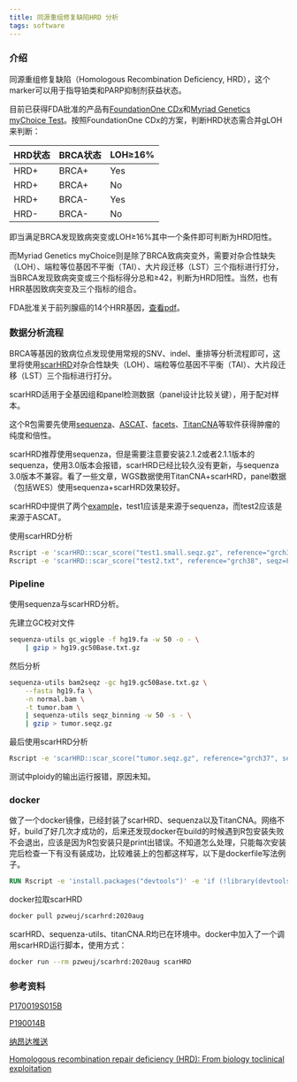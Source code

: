 ```yaml
---
title: 同源重组修复缺陷HRD 分析
tags: software
---
```


### 介绍

同源重组修复缺陷（Homologous Recombination Deficiency,  HRD），这个marker可以用于指导铂类和PARP抑制剂获益状态。

目前已获得FDA批准的产品有[FoundationOne CDx](https://www.foundationmedicine.com/test/foundationone-cdx)和[Myriad Genetics myChoice Test](https://myriad.com/products-services/precision-medicine/mychoice-cdx/)。按照FoundationOne CDx的方案，判断HRD状态需合并gLOH来判断：

| HRD状态 | BRCA状态 | LOH≥16% |
| ------- | -------- | ------- |
| HRD+    | BRCA+    | Yes     |
| HRD+    | BRCA+    | No      |
| HRD+    | BRCA-    | Yes     |
| HRD-    | BRCA-    | No      |

即当满足BRCA发现致病突变或LOH≥16%其中一个条件即可判断为HRD阳性。

而Myriad Genetics myChoice则是除了BRCA致病突变外，需要对杂合性缺失（LOH）、端粒等位基因不平衡（TAI）、大片段迁移（LST）三个指标进行打分，当BRCA发现致病突变或三个指标得分总和≥42，判断为HRD阳性。当然，也有HRR基因致病突变及三个指标的组合。

FDA批准关于前列腺癌的14个HRR基因，[查看pdf](https://www.accessdata.fda.gov/cdrh_docs/pdf17/P170019S015B.pdf)。



### 数据分析流程

BRCA等基因的致病位点发现使用常规的SNV、indel、重排等分析流程即可，这里将使用[scarHRD](https://github.com/sztup/scarHRD)对杂合性缺失（LOH）、端粒等位基因不平衡（TAI）、大片段迁移（LST）三个指标进行打分。

scarHRD适用于全基因组和panel检测数据（panel设计比较关键），用于配对样本。

这个R包需要先使用[sequenza](https://bitbucket.org/sequenzatools/sequenza/src/master/)、[ASCAT](https://github.com/VanLoo-lab/ascat)、[facets](https://github.com/mskcc/facets)、[TitanCNA](https://github.com/gavinha/TitanCNA)等软件获得肿瘤的纯度和倍性。

scarHRD推荐使用sequenza，但是需要注意要安装2.1.2或者2.1.1版本的sequenza，使用3.0版本会报错，scarHRD已经比较久没有更新，与sequenza 3.0版本不兼容。看了一些文章，WGS数据使用TitanCNA+scarHRD，panel数据（包括WES）使用sequenza+scarHRD效果较好。

scarHRD中提供了两个[example](https://github.com/sztup/scarHRD/tree/master/examples)，test1应该是来源于sequenza，而test2应该是来源于ASCAT。

使用scarHRD分析
```bash
Rscript -e 'scarHRD::scar_score("test1.small.seqz.gz", reference="grch38", seqz=TRUE)'
Rscript -e 'scarHRD::scar_score("test2.txt", reference="grch38", seqz=FALSE)'
```



### Pipeline
使用sequenza与scarHRD分析。

先建立GC校对文件
```bash
sequenza-utils gc_wiggle -f hg19.fa -w 50 -o - \
	| gzip > hg19.gc50Base.txt.gz
```

然后分析
```bash
sequenza-utils bam2seqz -gc hg19.gc50Base.txt.gz \
	--fasta hg19.fa \
	-n normal.bam \
	-t tumor.bam \
	| sequenza-utils seqz_binning -w 50 -s - \
	| gzip > tumor.seqz.gz
```

最后使用scarHRD分析
```bash
Rscript -e 'scarHRD::scar_score("tumor.seqz.gz", reference="grch37", seqz=TRUE, chr=TRUE)'
```



测试中ploidy的输出运行报错，原因未知。



### docker

做了一个docker镜像，已经封装了scarHRD、sequenza以及TitanCNA。网络不好，build了好几次才成功的，后来还发现docker在build的时候遇到R包安装失败不会退出，应该是因为R包安装只是print出错误。不知道怎么处理，只能每次安装完后检查一下有没有装成功，比较难装上的包都这样写，以下是dockerfile写法例子。

```dockerfile
RUN Rscript -e 'install.packages("devtools")' -e 'if (!library(devtools, logical.return=T)) quit(status=10)'
```



docker拉取scarHRD

```bash
docker pull pzweuj/scarhrd:2020aug
```



scarHRD、sequenza-utils、titanCNA.R均已在环境中。docker中加入了一个调用scarHRD运行脚本，使用方式：

```bash
docker run --rm pzweuj/scarhrd:2020aug scarHRD
```





### 参考资料

[P170019S015B](https://www.accessdata.fda.gov/cdrh_docs/pdf17/P170019S015B.pdf)

[P190014B](https://www.accessdata.fda.gov/cdrh_docs/pdf19/P190014B.pdf)

[纳昂达推送](https://mp.weixin.qq.com/s/ffcKaCmWMaKUua-5pTGKVQ)

[Homologous recombination repair deficiency (HRD): From biology toclinical exploitation](https://pure.qub.ac.uk/files/230760161/homo.pdf)
